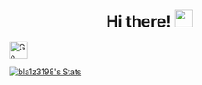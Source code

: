 # <h1 align="center">Hi there!</a> <img src="https://github.com/blackcater/blackcater/raw/main/images/Hi.gif" height="32"/></h1>

<a href="https:/go.dev" target="_blank" rel="noreferrer"> <img src="https://github.com/get-icon/geticon/blob/master/icons/go.svg" alt="Go" width="32" height="32"/>

![bla1z3198's Stats](https://github-readme-stats.vercel.app/api?username=bla1z3198&theme=highcontrast&show_icons=true&hide_border=true&count_private=true)




